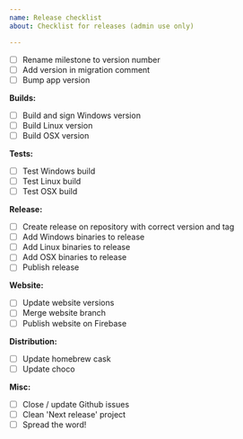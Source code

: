 ```yaml
---
name: Release checklist
about: Checklist for releases (admin use only)

---
```


- [ ] Rename milestone to version number
- [ ] Add version in migration comment
- [ ] Bump app version

**Builds:** 
- [ ] Build and sign Windows version
- [ ] Build Linux version
- [ ] Build OSX version

**Tests:**
- [ ] Test Windows build
- [ ] Test Linux build
- [ ] Test OSX build

**Release:**
- [ ] Create release on repository with correct version and tag
- [ ] Add Windows binaries to release
- [ ] Add Linux binaries to release
- [ ] Add OSX binaries to release
- [ ] Publish release

**Website:**
- [ ] Update website versions
- [ ] Merge website branch
- [ ] Publish website on Firebase

**Distribution:**
- [ ] Update homebrew cask
- [ ] Update choco

**Misc:**
- [ ] Close / update Github issues
- [ ] Clean 'Next release' project
- [ ] Spread the word!
